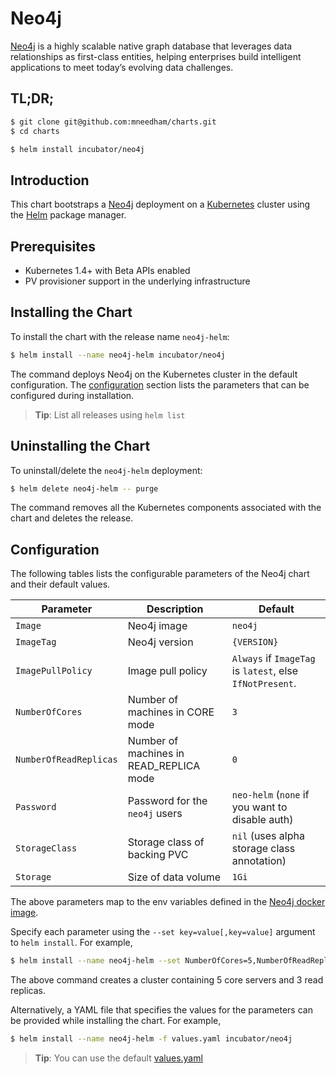 # Neo4j

[Neo4j](https://neo4j.com/) is a highly scalable native graph database that leverages data relationships as first-class entities, helping enterprises build intelligent applications to meet today’s evolving data challenges.

## TL;DR;

```bash
$ git clone git@github.com:mneedham/charts.git
$ cd charts
```

```bash
$ helm install incubator/neo4j
```

## Introduction

This chart bootstraps a [Neo4j](https://github.com/neo4j/docker-neo4j) deployment on a [Kubernetes](http://kubernetes.io) cluster using the [Helm](https://helm.sh) package manager.

## Prerequisites

- Kubernetes 1.4+ with Beta APIs enabled
- PV provisioner support in the underlying infrastructure

## Installing the Chart

To install the chart with the release name `neo4j-helm`:

```bash
$ helm install --name neo4j-helm incubator/neo4j
```

The command deploys Neo4j on the Kubernetes cluster in the default configuration. The [configuration](#configuration) section lists the parameters that can be configured during installation.

> **Tip**: List all releases using `helm list`

## Uninstalling the Chart

To uninstall/delete the `neo4j-helm` deployment:

```bash
$ helm delete neo4j-helm -- purge
```

The command removes all the Kubernetes components associated with the chart and deletes the release.

## Configuration

The following tables lists the configurable parameters of the Neo4j chart and their default values.

|         Parameter          |             Description                 |                         Default                          |
|----------------------------|-----------------------------------------|----------------------------------------------------------|
| `Image`                    | Neo4j image                             | `neo4j`                                                  |
| `ImageTag`                 | Neo4j version                           | `{VERSION}`                                              |
| `ImagePullPolicy`          | Image pull policy                       | `Always` if `ImageTag` is `latest`, else `IfNotPresent`. |
| `NumberOfCores`            | Number of machines in CORE mode         | `3`                                                      |
| `NumberOfReadReplicas`     | Number of machines in READ_REPLICA mode | `0`                                                      |
| `Password`                 | Password for the `neo4j` users          | `neo-helm` (`none` if you want to disable auth)          |
| `StorageClass`             | Storage class of backing PVC            | `nil` (uses alpha storage class annotation)              |
| `Storage`                  | Size of data volume                     | `1Gi`                                                    |

The above parameters map to the env variables defined in the [Neo4j docker image](https://github.com/neo4j/docker-neo4j).

Specify each parameter using the `--set key=value[,key=value]` argument to `helm install`. For example,

```bash
$ helm install --name neo4j-helm --set NumberOfCores=5,NumberOfReadReplicas=3 incubator/neo4j
```

The above command creates a cluster containing 5 core servers and 3 read replicas.

Alternatively, a YAML file that specifies the values for the parameters can be provided while installing the chart. For example,

```bash
$ helm install --name neo4j-helm -f values.yaml incubator/neo4j
```

> **Tip**: You can use the default [values.yaml](values.yaml)
